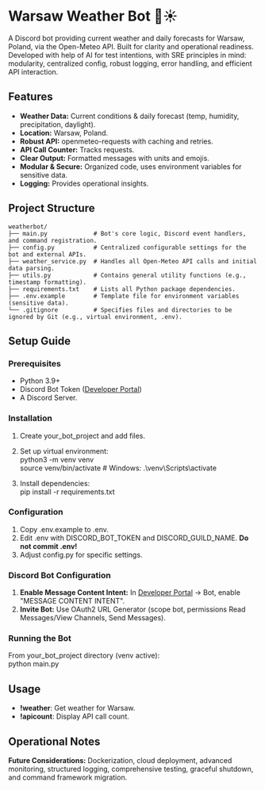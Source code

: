 # **Warsaw Weather Bot 🤖☀️**

A Discord bot providing current weather and daily forecasts for Warsaw, Poland, via the Open-Meteo API. Built for clarity and operational readiness.
Developed with help of AI for test intentions, with SRE principles in mind: modularity, centralized config, robust logging, error handling, and efficient API interaction.  

## **Features**

* **Weather Data:** Current conditions & daily forecast (temp, humidity, precipitation, daylight).  
* **Location:** Warsaw, Poland.  
* **Robust API:** openmeteo-requests with caching and retries.  
* **API Call Counter:** Tracks requests.  
* **Clear Output:** Formatted messages with units and emojis.  
* **Modular & Secure:** Organized code, uses environment variables for sensitive data.  
* **Logging:** Provides operational insights.

## **Project Structure**
```
weatherbot/  
├── main.py             # Bot's core logic, Discord event handlers, and command registration.
├── config.py           # Centralized configurable settings for the bot and external APIs.
├── weather_service.py  # Handles all Open-Meteo API calls and initial data parsing.
├── utils.py            # Contains general utility functions (e.g., timestamp formatting).
├── requirements.txt    # Lists all Python package dependencies.
├── .env.example        # Template file for environment variables (sensitive data).
└── .gitignore          # Specifies files and directories to be ignored by Git (e.g., virtual environment, .env).
```
## **Setup Guide**

### **Prerequisites**

* Python 3.9+  
* Discord Bot Token ([Developer Portal](https://discord.com/developers/applications))  
* A Discord Server.

### **Installation**

1. Create your\_bot\_project and add files.  
2. Set up virtual environment:  
   python3 \-m venv venv  
   source venv/bin/activate \# Windows: .\\venv\\Scripts\\activate

3. Install dependencies:  
   pip install \-r requirements.txt

### **Configuration**

1. Copy .env.example to .env.  
2. Edit .env with DISCORD\_BOT\_TOKEN and DISCORD\_GUILD\_NAME. **Do not commit .env\!**  
3. Adjust config.py for specific settings.

### **Discord Bot Configuration**

1. **Enable Message Content Intent:** In [Developer Portal](https://discord.com/developers/applications) \-\> Bot, enable "MESSAGE CONTENT INTENT".  
2. **Invite Bot:** Use OAuth2 URL Generator (scope bot, permissions Read Messages/View Channels, Send Messages).

### **Running the Bot**

From your\_bot\_project directory (venv active):  
python main.py

## **Usage**

* **\!weather**: Get weather for Warsaw.  
* **\!apicount**: Display API call count.

## **Operational Notes**

**Future Considerations:** Dockerization, cloud deployment, advanced monitoring, structured logging, comprehensive testing, graceful shutdown, and command framework migration.
